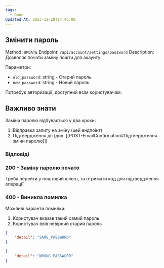 ```yaml
---
tags:
  - Done
Updated At: 2023-12-28T14:46:00
---
```


## Змінити пароль

Method: `UPDATE`
Endpoint: `/api/account/settings/password`
Description: Дозволяє почати заміну пошти для акаунту

Параметри:
- `old_password`: string - Старий пароль
- `new_password`: string - Новий пароль

Потребує авторизації, доступний всім користувачам.
## Важливо знати
Заміна паролю відбувається у два кроки:
1. Відправка запиту на зміну (цей ендпоінт)
2. Підтвердження дії (див. [[POST-EmailConfirmation#Підтвердження зміни паролю]])

### Відповіді
### 200 - Заміну паролю почато
Треба перейти у поштовий клієнт, та отримати код для підтвердження операції

### 400 - Виникла помилка
Можливі варіанти помилки:
1. Користувач вказав такий самий пароль
2. Користувач ввів невірний старий пароль

```json
{
	"detail": "SAME_PASSWORD"
}
```

```json
{
	"detail": "WRONG_PASSWORD"
}
```